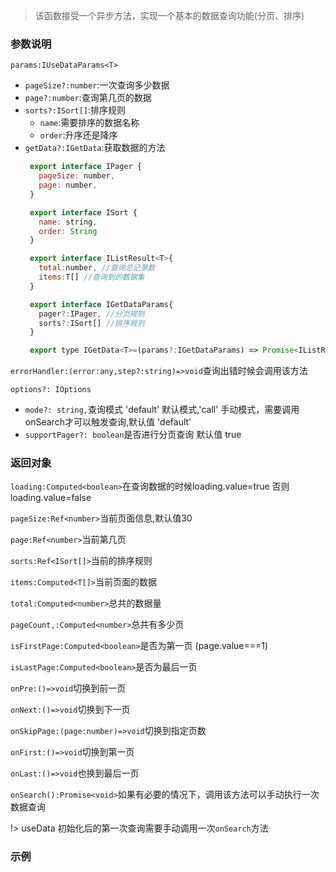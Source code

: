 > 该函数接受一个异步方法，实现一个基本的数据查询功能(分页、排序)

### 参数说明

``params:IUseDataParams<T>``
  * ``pageSize?:number``:一次查询多少数据
  * ``page?:number``:查询第几页的数据
  * ``sorts?:ISort[]``:排序规则
      * ``name``:需要排序的数据名称
      * ``order``:升序还是降序
  * ``getData?:IGetData``:获取数据的方法
       ```js
        export interface IPager {
          pageSize: number,
          page: number,
        }

        export interface ISort {
          name: string,
          order: String
        }

        export interface IListResult<T>{
          total:number, //查询总记录数
          items:T[] //查询到的数据集
        }

        export interface IGetDataParams{
          pager?:IPager, //分页规则
          sorts?:ISort[] //排序规则
        }

        export type IGetData<T>=(params?:IGetDataParams) => Promise<IListResult<T>>
       ```
``errorHandler:(error:any,step?:string)=>void``查询出错时候会调用该方法

``options?: IOptions``
  * ``mode?: string,``查询模式 'default' 默认模式,'call' 手动模式，需要调用onSearch才可以触发查询,默认值 'default'
  * ``supportPager?: boolean``是否进行分页查询 默认值 true

### 返回对象

  ``loading:Computed<boolean>``在查询数据的时候loading.value=true 否则loading.value=false

  ``pageSize:Ref<number>``当前页面信息,默认值30

  ``page:Ref<number>``当前第几页

  ``sorts:Ref<ISort[]>``当前的排序规则

  ``items:Computed<T[]>``当前页面的数据

  ``total:Computed<number>``总共的数据量

  ``pageCount,:Computed<number>``总共有多少页

  ``isFirstPage:Computed<boolean>``是否为第一页 (page.value===1)

  ``isLastPage:Computed<boolean>``是否为最后一页

  ``onPre:()=>void``切换到前一页

  ``onNext:()=>void``切换到下一页

  ``onSkipPage:(page:number)=>void``切换到指定页数

  ``onFirst:()=>void``切换到第一页

  ``onLast:()=>void``也换到最后一页

  ``onSearch():Promise<void>``如果有必要的情况下，调用该方法可以手动执行一次数据查询

!> useData 初始化后的第一次查询需要手动调用一次``onSearch``方法

### 示例